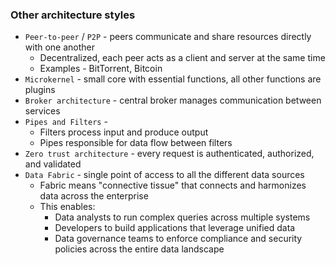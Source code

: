 ### Other architecture styles
* `Peer-to-peer` / `P2P` - peers communicate and share resources directly with one another
  * Decentralized, each peer acts as a client and server at the same time
  * Examples - BitTorrent, Bitcoin
* `Microkernel` - small core with essential functions, all other functions are plugins
* `Broker architecture` - central broker manages communication between services
* `Pipes and Filters` - 
  * Filters process input and produce output
  * Pipes responsible for data flow between filters
* `Zero trust architecture` - every request is authenticated, authorized, and validated
* `Data Fabric` - single point of access to all the different data sources
  * Fabric means "connective tissue" that connects and harmonizes data across the enterprise
  * This enables:
    * Data analysts to run complex queries across multiple systems
    * Developers to build applications that leverage unified data
    * Data governance teams to enforce compliance and security policies across the entire data landscape
